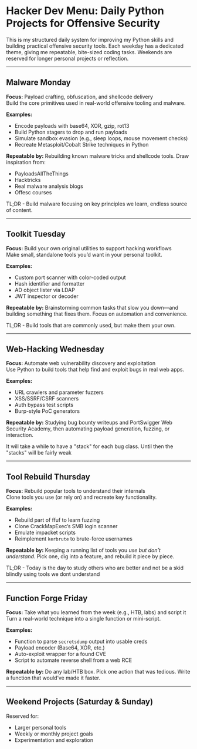 # Hacker Dev Menu: Daily Python Projects for Offensive Security

This is my structured daily system for improving my Python skills and building practical offensive security tools. Each weekday has a dedicated theme, giving me repeatable, bite-sized coding tasks. Weekends are reserved for longer personal projects or reflection.

---

## Malware Monday

**Focus:** Payload crafting, obfuscation, and shellcode delivery  
Build the core primitives used in real-world offensive tooling and malware.

**Examples:**
- Encode payloads with base64, XOR, gzip, rot13
- Build Python stagers to drop and run payloads
- Simulate sandbox evasion (e.g., sleep loops, mouse movement checks)
- Recreate Metasploit/Cobalt Strike techniques in Python

**Repeatable by:**
Rebuilding known malware tricks and shellcode tools. Draw inspiration from:
- PayloadsAllTheThings
- Hacktricks
- Real malware analysis blogs
- Offesc courses

TL;DR - Build malware focusing on key principles we learn, endless source of content.

---

## Toolkit Tuesday

**Focus:** Build your own original utilities to support hacking workflows  
Make small, standalone tools you’d want in your personal toolkit.

**Examples:**
- Custom port scanner with color-coded output
- Hash identifier and formatter
- AD object lister via LDAP
- JWT inspector or decoder

**Repeatable by:**
Brainstorming common tasks that slow you down—and building something that fixes them. Focus on automation and convenience.


TL;DR - Build tools that are commonly used, but make them your own. 

---

## Web-Hacking Wednesday

**Focus:** Automate web vulnerability discovery and exploitation  
Use Python to build tools that help find and exploit bugs in real web apps.

**Examples:**
- URL crawlers and parameter fuzzers
- XSS/SSRF/CSRF scanners
- Auth bypass test scripts
- Burp-style PoC generators

**Repeatable by:**
Studying bug bounty writeups and PortSwigger Web Security Academy, then automating payload generation, fuzzing, or interaction.

It will take a while to have a "stack" for each bug class. Until then the "stacks" will be fairly weak

---

## Tool Rebuild Thursday

**Focus:** Rebuild popular tools to understand their internals  
Clone tools you use (or rely on) and recreate key functionality.

**Examples:**
- Rebuild part of ffuf to learn fuzzing
- Clone CrackMapExec’s SMB login scanner
- Emulate impacket scripts
- Reimplement `kerbrute` to brute-force usernames

**Repeatable by:**
Keeping a running list of tools you *use but don’t understand*. Pick one, dig into a feature, and rebuild it piece by piece.

TL;DR - Today is the day to study others who are better and not be a skid blindly using tools we dont understand

---

## Function Forge Friday

**Focus:** Take what you learned from the week (e.g., HTB, labs) and script it  
Turn a real-world technique into a single function or mini-script.

**Examples:**
- Function to parse `secretsdump` output into usable creds
- Payload encoder (Base64, XOR, etc.)
- Auto-exploit wrapper for a found CVE
- Script to automate reverse shell from a web RCE

**Repeatable by:**
Do any lab/HTB box. Pick one action that was tedious. Write a function that would’ve made it faster.

---

## Weekend Projects (Saturday & Sunday)

Reserved for:
- Larger personal tools
- Weekly or monthly project goals
- Experimentation and exploration

